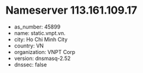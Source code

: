 # Nameserver 113.161.109.17

* as_number: 45899
* name: static.vnpt.vn.
* city: Ho Chi Minh City
* country: VN
* organization: VNPT Corp
* version: dnsmasq-2.52
* dnssec: false
